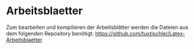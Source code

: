 # Arbeitsblaetter
 
Zum bearbeiten und kompilieren der Arbeitsblätter werden die Dateien aus dem folgenden Repository benötigt: https://github.com/tuxtischler/Latex-Arbeitsblaetter
